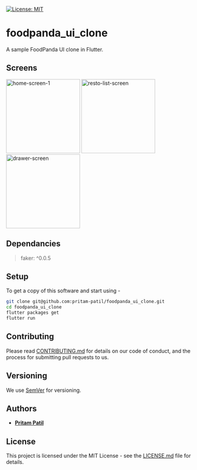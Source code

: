 [![License: MIT](https://img.shields.io/badge/License-MIT-orange.svg)](https://opensource.org/licenses/MIT)
# foodpanda_ui_clone

A sample FoodPanda UI clone in Flutter.

## Screens

<img src="https://github.com/pritam-patil/foodpanda_ui_clone/raw/master/android/screens/home_dish.jpg" alt="home-screen-1" width="200" />

<img src="https://github.com/pritam-patil/foodpanda_ui_clone/raw/master/android/screens/home_resto.jpg" alt="resto-list-screen" width="200" />

<img src="https://github.com/pritam-patil/foodpanda_ui_clone/raw/master/android/screens/drawer.jpg" alt="drawer-screen" width="200" />

## Dependancies

> faker: ^0.0.5

## Setup

To get a copy of this software and start using -

```bash
git clone git@github.com:pritam-patil/foodpanda_ui_clone.git
cd foodpanda_ui_clone
flutter packages get
flutter run
```

## Contributing

Please read [CONTRIBUTING.md](./CONTRIBUTING.md) for details on our code of conduct, and the process for submitting pull requests to us.

## Versioning

We use [SemVer](http://semver.org/) for versioning.

## Authors

* [**Pritam Patil**](https://github.com/pritam-patil)

## License

This project is licensed under the MIT License - see the [LICENSE.md](./LICENSE.md) file for details.
